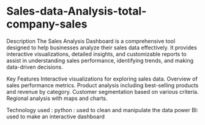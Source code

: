 # Sales-data-Analysis-total-company-sales  
Description
The Sales Analysis Dashboard is a comprehensive tool designed to help businesses analyze their sales data effectively. It provides interactive visualizations, detailed insights, and customizable reports to assist in understanding sales performance, identifying trends, and making data-driven decisions.

Key Features
Interactive visualizations for exploring sales data.
Overview of sales performance metrics.
Product analysis including best-selling products and revenue by category.
Customer segmentation based on various criteria.
Regional analysis with maps and charts.

Technology used :
python : used to clean and manipulate the data 
power BI: used to make an interactive dashboard 
